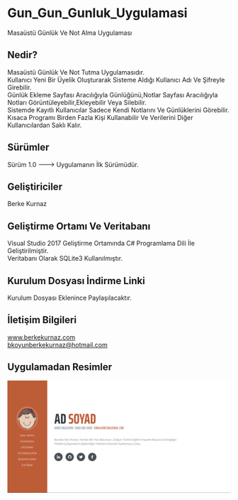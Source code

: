 # Gun_Gun_Gunluk_Uygulamasi
Masaüstü Günlük Ve Not Alma Uygulaması<br />

## Nedir?
Masaüstü Günlük Ve Not Tutma Uygulamasıdır.<br />
Kullanıcı Yeni Bir Üyelik Oluşturarak Sisteme Aldığı Kullanıcı Adı Ve Şifreyle Girebilir.<br />
Günlük Ekleme Sayfası Aracılığıyla Günlüğünü,Notlar Sayfası Aracılığıyla Notları Görüntüleyebilir,Ekleyebilir Veya Silebilir.<br />
Sistemde Kayıtlı Kullanıcılar Sadece Kendi Notlarını Ve Günlüklerini Görebilir.<br />
Kısaca Programı Birden Fazla Kişi Kullanabilir Ve Verilerini Diğer Kullanıcılardan Saklı Kalır.<br />

## Sürümler
Sürüm 1.0 ---> Uygulamanın İlk Sürümüdür.<br />

## Geliştiriciler
Berke Kurnaz<br />

## Geliştirme Ortamı Ve Veritabanı
Visual Studio 2017 Geliştirme Ortamında C# Programlama Dili İle Geliştirilmiştir.<br />
Veritabanı Olarak SQLite3 Kullanılmıştır.<br />

## Kurulum Dosyası İndirme Linki
Kurulum Dosyası Eklenince Paylaşılacaktır.<br />

## İletişim Bilgileri
www.berkekurnaz.com<br />
bkoyunberkekurnaz@hotmail.com<br />

## Uygulamadan Resimler
![Resim1](https://github.com/berkekurnaz/Flask_Framework_Ornekler/blob/master/1_Flask_Ile_Ilk_Kisisel_Site/siteden_resimler/f1.png)


